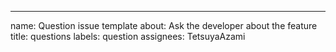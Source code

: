 ---
name: Question issue template
about: Ask the developer about the feature
title: questions
labels: question
assignees: TetsuyaAzami

